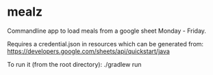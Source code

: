 # mealz

Commandline app to load meals from a google sheet Monday - Friday. 

Requires a credential.json in resources which can be generated from: https://developers.google.com/sheets/api/quickstart/java

To run it (from the root directory):
./gradlew run
